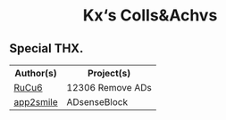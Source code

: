 <div align="center">
  <strong><h1> Kx‘s Colls&Achvs </h1></strong>
</div>

## Special THX.

<table>
  <tr>
    <th>Author(s)</th>
    <th>Project(s)</th>
  </tr>
  <tr>
    <td><a href="https://github.com/RuCu6">RuCu6</a></td>
    <td>12306 Remove ADs</td>
  </tr>
  <tr>
    <td><a href="https://github.com/app2smile">app2smile</a></td>
    <td>ADsenseBlock</td>
  </tr>
</table>
